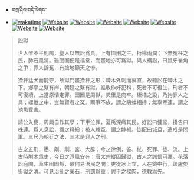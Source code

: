 - བཀྲ་ཤིས་བདེ་ལེགས་ 
- [![wakatime](https://wakatime.com/badge/user/5043ee4a-e361-4607-9d47-d557f2005d05.svg)](https://wakatime.com/@5043ee4a-e361-4607-9d47-d557f2005d05)	[![Website](https://img.shields.io/website?label=&up_color=orange&up_message=Tianchi&url=https%3A%2F%2Fshields.io)](https://tianchi.aliyun.com/home/science/scienceDetail?userId=1095279182618)	[![Website](https://img.shields.io/website?label=&up_color=blue&up_message=Kaggle&url=https%3A%2F%2Fshields.io)](https://www.kaggle.com/ivanxu/)	[![Website](https://img.shields.io/website?label=&up_color=gay&up_message=Yuque&url=https%3A%2F%2Fshields.io)](https://www.yuque.com/ivanaxu)	[![Website](https://img.shields.io/website?label=&up_color=brown&up_message=Leetcode&url=https%3A%2F%2Fshields.io)](https://leetcode.cn/u/ivanaxu)	[![Website](https://img.shields.io/website?label=&up_color=violet&up_message=AIstudio&url=https%3A%2F%2Fshields.io)](https://aistudio.baidu.com/aistudio/personalcenter/thirdview/979775)	[![Website](https://img.shields.io/website?label=&up_color=red&up_message=Gitee&url=https%3A%2F%2Fshields.io)](https://gitee.com/IvanaXu)	[![Website](https://img.shields.io/website?label=&up_color=yellow&up_message=Monkeytype&url=https%3A%2F%2Fshields.io)](https://monkeytype.com/profile/IvanaXu) 

> 訟獄
> 
> 世人惟不平則鳴，聖人以無訟爲貴。上有恤刑之主，桁楊雨潤；下無冤枉之民，肺石風清。雖囹圄便是福堂，而畫地亦可爲獄。與人構訟，曰鼠牙雀角之爭；罪人訴冤，有搶地籲天之慘。
> 
> 狴犴猛犬而能守，故獄門畫狴犴之形；棘木外刺而裏直，故聽訟在棘木之下。鄉亭之繫有岸，朝廷之繫有獄，誰敢作奸犯科；死者不可復生，刑者不可復續，上當原情定罪。囹圄是周獄，羑里是商牢。桎梏之設，乃拘罪人之具；縲紲之中，豈無賢者之冤。兩爭不放，謂之鷸蚌相持；無辜牽連，謂之池魚受害。
> 
> 請公入甕，周興自作其孽；下車泣罪，夏禹深痛其民。好訟曰健訟，掛告曰株連。爲人息訟，謂之釋紛；被人栽冤，謂之嫁禍。徒配曰城旦，遣戍是問軍。三尺乃朝廷之法，三木是罪人之刑。
> 
> 古之五刑，墨、劓、剕、宮、大辟；今之律例，笞、杖、死罪、徒、流。上古時削木爲吏，今日之淳風安在；唐太宗縱囚歸獄，古人之誠信可嘉。花落訟庭間，草生囹圄靜，歌何易治民之間；吏從冰上立，人在鏡中行，頌盧奐折獄之清。可見治亂之藥石，刑罰爲重；興平之樑肉，德教爲先。
>
